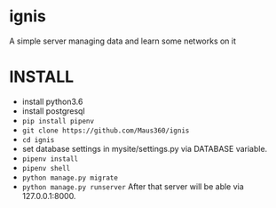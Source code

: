 # ignis
A simple server managing data and learn some networks on it

# INSTALL

- install python3.6
- install postgresql
- `pip install pipenv`
- `git clone https://github.com/Maus360/ignis`
- `cd ignis`
- set database settings in mysite/settings.py via DATABASE variable.
- `pipenv install`
- `pipenv shell`
- `python manage.py migrate`
- `python manage.py runserver`
After that server will be able via 127.0.0.1:8000.
